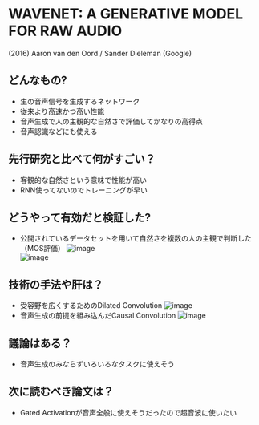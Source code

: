 
# WAVENET: A GENERATIVE MODEL FOR RAW AUDIO
(2016) Aaron van den Oord / Sander Dieleman (Google)  


## どんなもの?
- 生の音声信号を生成するネットワーク
- 従来より高速かつ高い性能
- 音声生成で人の主観的な自然さで評価してかなりの高得点
- 音声認識などにも使える

## 先行研究と比べて何がすごい？
- 客観的な自然さという意味で性能が高い
- RNN使ってないのでトレーニングが早い

## どうやって有効だと検証した?
- 公開されているデータセットを用いて自然さを複数の人の主観で判断した（MOS評価）
![image](https://user-images.githubusercontent.com/12442472/49049379-16cacf00-f222-11e8-972e-c110b0a19ebd.png)<br>
![image](https://user-images.githubusercontent.com/12442472/49049380-192d2900-f222-11e8-8f53-0df8024090cc.png)<br>

## 技術の手法や肝は？
- 受容野を広くするためのDilated Convolution
![image](https://user-images.githubusercontent.com/12442472/49049374-15010b80-f222-11e8-8460-b55092b4a735.png)<br>
- 音声生成の前提を組み込んだCausal Convolution
![image](https://user-images.githubusercontent.com/12442472/49049372-129eb180-f222-11e8-9820-66afb696d1d6.png)<br>

## 議論はある？
- 音声生成のみならずいろいろなタスクに使えそう

## 次に読むべき論文は？
- Gated Activationが音声全般に使えそうだったので超音波に使いたい
